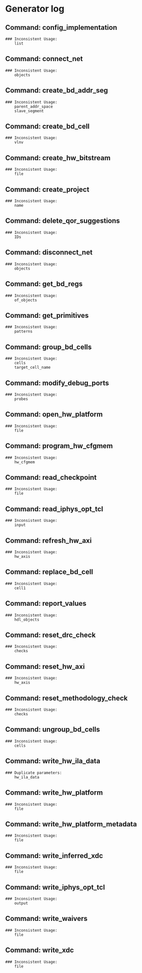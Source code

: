 # Generator log
## Command: config_implementation
	### Inconsistent Usage:
		list
## Command: connect_net
	### Inconsistent Usage:
		objects
## Command: create_bd_addr_seg
	### Inconsistent Usage:
		parent_addr_space
		slave_segment
## Command: create_bd_cell
	### Inconsistent Usage:
		vlnv
## Command: create_hw_bitstream
	### Inconsistent Usage:
		file
## Command: create_project
	### Inconsistent Usage:
		name
## Command: delete_qor_suggestions
	### Inconsistent Usage:
		IDs
## Command: disconnect_net
	### Inconsistent Usage:
		objects
## Command: get_bd_regs
	### Inconsistent Usage:
		of_objects
## Command: get_primitives
	### Inconsistent Usage:
		patterns
## Command: group_bd_cells
	### Inconsistent Usage:
		cells
		target_cell_name
## Command: modify_debug_ports
	### Inconsistent Usage:
		probes
## Command: open_hw_platform
	### Inconsistent Usage:
		file
## Command: program_hw_cfgmem
	### Inconsistent Usage:
		hw_cfgmem
## Command: read_checkpoint
	### Inconsistent Usage:
		file
## Command: read_iphys_opt_tcl
	### Inconsistent Usage:
		input
## Command: refresh_hw_axi
	### Inconsistent Usage:
		hw_axis
## Command: replace_bd_cell
	### Inconsistent Usage:
		cell1
## Command: report_values
	### Inconsistent Usage:
		hdl_objects
## Command: reset_drc_check
	### Inconsistent Usage:
		checks
## Command: reset_hw_axi
	### Inconsistent Usage:
		hw_axis
## Command: reset_methodology_check
	### Inconsistent Usage:
		checks
## Command: ungroup_bd_cells
	### Inconsistent Usage:
		cells
## Command: write_hw_ila_data
	### Duplicate parameters:
		hw_ila_data
## Command: write_hw_platform
	### Inconsistent Usage:
		file
## Command: write_hw_platform_metadata
	### Inconsistent Usage:
		file
## Command: write_inferred_xdc
	### Inconsistent Usage:
		file
## Command: write_iphys_opt_tcl
	### Inconsistent Usage:
		output
## Command: write_waivers
	### Inconsistent Usage:
		file
## Command: write_xdc
	### Inconsistent Usage:
		file
